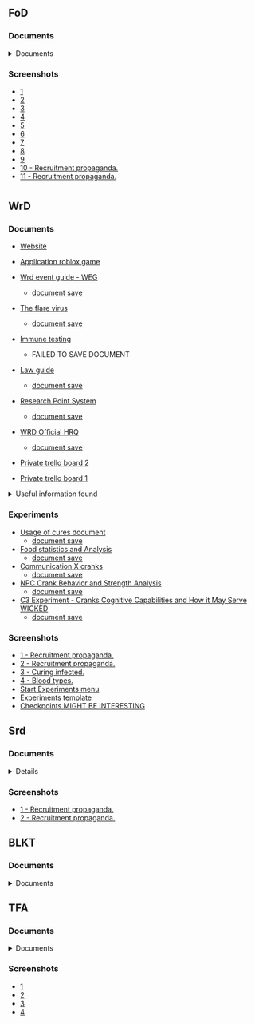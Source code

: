 ## FoD
### Documents

<details><summary>Documents</summary>

- [FOD FACILITIES: SHADOWING GUIDE](https://docs.google.com/document/d/1qgTPGPQqmRGWjgWlV4Ly_xcTsp1YFKuhLjSwf7HL8v0/edit)
  - [document save](https://github.com/Kukurie/Intel/blob/main/The-scorch/WCKD/Documents_Saves/Facilities%20Shadowing.pdf)
- [FOD FACILITIES GUIDE](https://docs.google.com/document/d/1dirpb6OPPAp59xcdv9bmt_J_qdBNfRGTRil53-r2pDs/edit)
  - [document save](https://github.com/Kukurie/Intel/blob/main/The-scorch/WCKD/Documents_Saves/FoD%20Facilities%20Guidelines.pdf)
- [FOD FACILITIES: HANDBOOK](https://docs.google.com/document/d/1tvEWaSmTxWDG81piWYgAZGjh35ZnvBuDBq9YYCvh2vE/edit)
  - [document save](https://github.com/Kukurie/Intel/blob/main/The-scorch/WCKD/Documents_Saves/Facilities%20Handbook.pdf)
- [Scorchlander Processing Guide](https://docs.google.com/document/d/1XiZ5yA62t7ccEW-ub4KvrwVOlksIc-nYx4cs8X4tbtc/edit#heading=h.wz91vjls0db0)
  - [document save](https://github.com/Kukurie/Intel/blob/main/The-scorch/WCKD/Documents_Saves/Scorchlander%20Processing%20Guide.pdf)
- [FOD FACILITIES: GARAGE MANAGEMENT GUIDELINES](https://docs.google.com/document/d/15fUXd7tVLivsN1ATlt4IKzI6n1Ymm8f7IsacnrUAcsg/edit)
  - [document save ](https://github.com/Kukurie/Intel/blob/main/The-scorch/WCKD/Documents_Saves/Garage%20Management%20Guidelines.pdf)
- [FOD FACILITIES: MANUAL OF BORDER PROCEDURES & REGULATIONS . SUSPENDED DOCUMENT](https://docs.google.com/document/d/1neRdXkbdhm7KFF2KyRyevCLIbqZS8t_PVzc7M0K4_TE/edit)
  - [document save](https://github.com/Kukurie/Intel/blob/main/The-scorch/WCKD/Documents_Saves/SUSPENDED-FoD%20Facilities%20Manual%20of%20Border%20Procedures%20%26%20Regulations.pdf)
-  [FOD FACILITIES: MANUAL OF MINING REGULATIONS & OpERATIONS](https://docs.google.com/document/d/1S7Kd7de5f_m7i770GQ9uEUqNqqlWvjoA9kEKrAXnm5k/edit)
  - [document save](https://github.com/Kukurie/Intel/blob/main/The-scorch/WCKD/Documents_Saves/FoD%20Facilities%20Manual%20of%20Mining%20Regulations%20%26%20Operations.pdf)
  
- [Trello handbook](https://trello.com/b/As8tJO7m/facility-oversight-division-handbook)

<details><summary>Application information</summary>

- [Application link](https://docs.google.com/forms/d/e/1FAIpQLSd5qQeZ7jP8NoCQG_ka6ff8T7Cf9Eqmcfc6eC-WbfqePgYk0Q/viewform)
  
<br>
  
**Screenshots**
- [Menu 1](https://raw.githubusercontent.com/Kukurie/Intel/main/assets/Menu1.png?token=GHSAT0AAAAAABTNM66S3APL6D2SWPJTBGWIYUDVRWA)
  -[Menu 2](https://raw.githubusercontent.com/Kukurie/Intel/main/assets/Menu2.png?token=GHSAT0AAAAAABTNM66SUYBGNXXDK7Z33AJ4YUDVSCA)
- Pages
  - [1](https://raw.githubusercontent.com/Kukurie/Intel/main/assets/FOD-APP_1.png?token=GHSAT0AAAAAABTNM66S3KPJ7UJLB3LVKDYYYUDVSMA)
  - [2](https://raw.githubusercontent.com/Kukurie/Intel/main/assets/FOD-APP_2.png?token=GHSAT0AAAAAABTNM66T4F3ECAO3FSEOJOV4YUDVS7Q)
  - [3](https://raw.githubusercontent.com/Kukurie/Intel/main/assets/FOD-APP_3.png?token=GHSAT0AAAAAABTNM66SNXGTWZIZNR2CZG7WYUDVTEQ)
  - [4](https://raw.githubusercontent.com/Kukurie/Intel/main/assets/FOD-APP_4.png?token=GHSAT0AAAAAABTNM66SANX5T4G3UIDHQKDCYUDVTKA)
  - [5](https://raw.githubusercontent.com/Kukurie/Intel/main/assets/FOD-APP_5.png?token=GHSAT0AAAAAABTNM66S6ZLDN4QVBNNLNIL2YUDVTPA)

</details>

</details>

### Screenshots
- [1](https://raw.githubusercontent.com/Kukurie/Intel/main/assets/1.png?token=GHSAT0AAAAAABTNM66TNQ74HTR64L243NFCYT5NR2Q)
- [2](https://raw.githubusercontent.com/Kukurie/Intel/main/assets/2.png?token=GHSAT0AAAAAABTNM66SDDQAAZFSGMKJTTWCYT5NO4A)
- [3](https://raw.githubusercontent.com/Kukurie/Intel/main/assets/3.png?token=GHSAT0AAAAAABTNM66SGANN7EFY3ZERD4QKYT5NPGA)
- [4](https://raw.githubusercontent.com/Kukurie/Intel/main/assets/4.png?token=GHSAT0AAAAAABTNM66SIAYQ5T2HOMARZHQUYT5NPLQ)
- [5](https://raw.githubusercontent.com/Kukurie/Intel/main/assets/5.png?token=GHSAT0AAAAAABTNM66S3O3UACYP64A7XWYGYT5NPTA)
- [6](https://raw.githubusercontent.com/Kukurie/Intel/main/assets/6.png?token=GHSAT0AAAAAABTNM66TYG3NOX5BQPEJQPEMYT5NPZA)
- [7](https://raw.githubusercontent.com/Kukurie/Intel/main/assets/7.png?token=GHSAT0AAAAAABTNM66SYXK7BW2LITJ6R5VGYT5NQCA)
- [8](https://raw.githubusercontent.com/Kukurie/Intel/main/assets/8.png?token=GHSAT0AAAAAABTNM66SBLUEMZCPXLZ2DZO2YT5NQZQ)
- [9](https://raw.githubusercontent.com/Kukurie/Intel/main/assets/9.png?token=GHSAT0AAAAAABTNM66TNYTAFSY7KEL4PK7CYT5NRAQ)
- [10 - Recruitment propaganda.](https://user-images.githubusercontent.com/51799660/168473936-85e5359a-bb07-44e2-b63a-69de19662b54.png)
- [11 - Recruitment propaganda.](https://user-images.githubusercontent.com/51799660/168473939-08d080ba-9f10-41f9-9d79-9b42ffd774e5.png)

#

## WrD
### Documents
- [Website](https://tan-pink-f81.notion.site/WICKED-Research-Division-138329c47a58427a831d86163e6c7728)
- [Application roblox game](https://www.roblox.com/games/8448366996/WRD-Application-Center#!/about)

- [Wrd event guide - WEG](https://docs.google.com/document/d/1_oe0nxGVIg6nNsuaRNadaKcG7w9kNVjY9qumsiR1RGk/edit)
  - [document save](https://github.com/Kukurie/Intel/blob/main/The-scorch/WCKD/Documents_Saves/WRD-WEG.pdf)
- [The flare virus](https://docs.google.com/document/d/1n-g_nnOOE64GbFaz2UYIlliO9uTbVlkXU5mzK0Pry8Y/edit)
  - [document save](https://github.com/Kukurie/Intel/blob/main/The-scorch/WCKD/Documents_Saves/WRD%20The%20Flare%20Virus.pdf)
- [Immune testing](https://docs.google.com/document/d/1t70_q0doiugQAmVHSYniV0M0Nh8nYe4MzgdxR57bAs8/edit)
  - FAILED TO SAVE DOCUMENT
- [Law guide](https://docs.google.com/document/d/1l252QW5eW_YOfR2UxAFD_p8vmYRRpyhl_jkZWSdDj60/edit)
  - [document save](https://github.com/Kukurie/Intel/blob/main/The-scorch/WCKD/Documents_Saves/Law%20Guidelines%20WRD.pdf)
- [Research Point System](https://docs.google.com/spreadsheets/d/1u10_msV97_er-sbyaIaJjjxqATw7i0sWhr43CShsyLs/edit#gid=0)
  - [document save](https://github.com/Kukurie/Intel/blob/main/The-scorch/WCKD/Documents_Saves/Research%20Point%20System%20-%20Sheet1%20WRD.pdf)
- [WRD Official HRQ](https://docs.google.com/spreadsheets/d/1jOp-Nnfq6Ka49kD0BSHw3myBsIUMDwOgFOoF9eaBAq0/edit#gid=0)
  - [document save](https://github.com/Kukurie/Intel/blob/main/The-scorch/WCKD/Documents_Saves/WRD%20Official%20HRQ%20-%20Sheet1.pdf)

- [Private trello board 2](https://trello.com/b/qlg2YhRN/wrd-trello)
- [Private trello board 1](https://trello.com/b/oY9Za4kd/wckd-wrd-security)

<details><summary>Useful information found</summary>
  
- [Cure recipes document](https://docs.google.com/document/d/1yE-ZCPdIseJkINesPIlyMXXjHGDaVlIvkL1kEAy68qY/edit#heading=h.ffbzkjec47aa)
  - [document save](https://github.com/Kukurie/Intel/blob/main/The-scorch/WCKD/Documents_Saves/WCKD-WRD%20CURES%20RECIPE%20BOOK.pdf)
- [Guidelines](https://raw.githubusercontent.com/Kukurie/Intel/main/assets/WRD-Guidelines.png?token=GHSAT0AAAAAABTNM66TE57QEBM37YQR4I3KYUCWHCQ)
- Rules of conduct
  - [Part 1](https://raw.githubusercontent.com/Kukurie/Intel/main/assets/WRD-RulesOfConduct_Part1.png?token=GHSAT0AAAAAABTNM66SBS4ALYUJQMQABY7GYUCWIHQ)
  - [Part 2](https://raw.githubusercontent.com/Kukurie/Intel/main/assets/WRD-RulesOfConduct_Part2.png?token=GHSAT0AAAAAABTNM66TRURYQPRFGZWA45UMYUCWILQ)
-
</details>

### Experiments
- [Usage of cures document](https://docs.google.com/document/d/1ezvsF3cHnry96OFKluIaOz18FHcOGjZ7kqaiX5j8QVM/edit)
  - [document save](https://github.com/Kukurie/Intel/blob/main/The-scorch/WCKD/Documents_Saves/Wrd-UsageOfCures_Experiment.pdf)
- [Food statistics and Analysis](https://docs.google.com/document/d/17SmI20XLfspovg1U_TC0U5oEcZuGo6at8alqhNrhFR8/edit)
  - [document save](https://github.com/Kukurie/Intel/blob/main/The-scorch/WCKD/Documents_Saves/Wrd-Food-Statistics_Experiment.pdf)
- [Communication X cranks](https://docs.google.com/document/d/1Fw3z-FKGlRHT9pG0v33xDzB-Q9i6hbijttyKYCj5Md4/edit)
  - [document save](https://github.com/Kukurie/Intel/blob/main/The-scorch/WCKD/Documents_Saves/Wrd-CommunicationXcranks_Experiment.pdf)
- [NPC Crank Behavior and Strength Analysis](https://docs.google.com/document/d/19h7-GLIWpI36uxVgetctn8mP-13freQhB-CMVjpA9CU/edit#heading=h.2673f1af0eua)
  - [document save](https://github.com/Kukurie/Intel/blob/main/The-scorch/WCKD/Documents_Saves/WRD-NPC-Crank-Analysis_Experiment.pdf)
- [C3 Experiment - Cranks Cognitive Capabilities and How it May Serve WICKED](https://docs.google.com/document/d/1-RSFy8xGpMmRiv9jUieWfdNkmW_iRZOwEFuIAy3gwtk/edit)
  - [document save](https://github.com/Kukurie/Intel/blob/main/The-scorch/WCKD/Documents_Saves/Wrd-C3_Experiment.pdf)

### Screenshots
- [1 - Recruitment propaganda.](https://user-images.githubusercontent.com/51799660/168442888-5e7bfee1-3741-4869-9944-35a249378f49.png)
- [2 - Recruitment propaganda.](https://user-images.githubusercontent.com/51799660/168442891-efecd735-5583-4482-9145-98904f940e1e.png)
- [3 - Curing infected.](https://user-images.githubusercontent.com/51799660/168669423-726672fb-55ca-4621-87b1-2ffd21b15a0d.png)
- [4 - Blood types.](https://user-images.githubusercontent.com/51799660/168669583-b3bc8a33-c47a-4c42-9f62-7ee75b9e942f.png)
- [Start Experiments menu](https://github.com/Kukurie/Intel/blob/main/assets/Star-Experiments-Menu.png)
- [Experiments template](https://github.com/Kukurie/Intel/blob/main/assets/Wrd-Experiments-Template.png)
- [Checkpoints MIGHT BE INTERESTING](https://github.com/Kukurie/Intel/blob/main/assets/wrd-checkpoints.png)

## Srd
### Documents
<details>
  <sumamry>Documents</summary>
  
 - [Trello page information](https://trello.com/b/Nub1GD7c/scorch-reconnaissance-division)
  
  </details>

### Screenshots
- [1 - Recruitment propaganda.](https://user-images.githubusercontent.com/51799660/168473921-e9faccfa-9c71-4127-b204-690f223942f3.png)
- [2 - Recruitment propaganda.](https://user-images.githubusercontent.com/51799660/168473926-d7532f7d-591b-4421-9a0d-32e0f84893db.png)

## BLKT
### Documents
<details>
  <summary>Documents</summary>
  
- [CADET LEADERSHIP PROGRAM](https://docs.google.com/document/d/17eerMzwHm8a9KWBsgM2BQvhccgEEH8M7ngrTncx526M/edit)
  - [document save](https://github.com/Kukurie/Intel/blob/main/The-scorch/WCKD/Documents_Saves/Cadet%20Leadership%20Program.pdf)
- [OFFICER TRAINING GUIDE](https://drive.google.com/file/d/1efCwKh1fNSo1fnmhq4N49ByKRuRknxXO/view)
- [FIELD PATROL | WICKED](https://docs.google.com/document/d/1Q4r0ISLCpwV_YWNSGfzKD8_lOL4i2L64peQbpZkOKwU/edit)
  - [document save](https://github.com/Kukurie/Intel/blob/main/The-scorch/WCKD/Documents_Saves/WICKED%20Field%20Patrol.pdf)
- [BLKT hand book](https://docs.google.com/document/d/1ZbMCbAYV4WQkzDySvPM0RhCDJEeYGNh5iZmc-6BexdE/edit)
  - [document save](https://github.com/Kukurie/Intel/blob/main/The-scorch/WCKD/Documents_Saves/WCKD%20-%20Blackout%20Division%20.pdf)
- [Blackout-Recruitment-Advancement](https://trello.com/b/nogNChum/blackout-recruitment-advancement-trello)
- [Blackout Agency](https://trello.com/b/GeXOFd1Z/blackout-agency)
  
  </details>

## TFA
### Documents
<details>
  <summary>Documents</summary>
  
  - [1 Wicked security codex](https://trello.com/b/Qo0FWsa7/wicked-security-codex)
  - [2 Global wckd rules](https://drive.google.com/file/d/1ZqcKRK0geS9mTg77B3tG1mVYMvLTsrLT/view)
  
  
  </details>

### Screenshots
- [1](https://user-images.githubusercontent.com/51799660/168442908-72dac03b-06ef-4038-8514-c1f2a8d9cd27.png)
- [2](https://user-images.githubusercontent.com/51799660/168442913-e5967a64-ec41-4239-8368-332f4e80f79f.png)
- [3](https://user-images.githubusercontent.com/51799660/168442918-bc599990-9bcb-4d36-b5a1-44d55d4c17f0.png)
- [4](https://user-images.githubusercontent.com/51799660/168442923-b56362af-4935-4bc5-8440-be9c01802e23.png)
